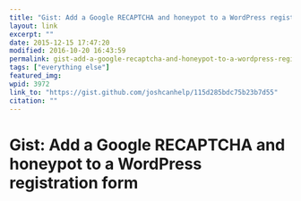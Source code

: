 ```yaml
---
title: "Gist: Add a Google RECAPTCHA and honeypot to a WordPress registration form"
layout: link
excerpt: ""
date: 2015-12-15 17:47:20
modified: 2016-10-20 16:43:59
permalink: gist-add-a-google-recaptcha-and-honeypot-to-a-wordpress-registration-form/index.html
tags: ["everything else"]
featured_img: 
wpid: 3972
link_to: "https://gist.github.com/joshcanhelp/115d285bdc75b23b7d55"
citation: ""
---
```


# Gist: Add a Google RECAPTCHA and honeypot to a WordPress registration form

